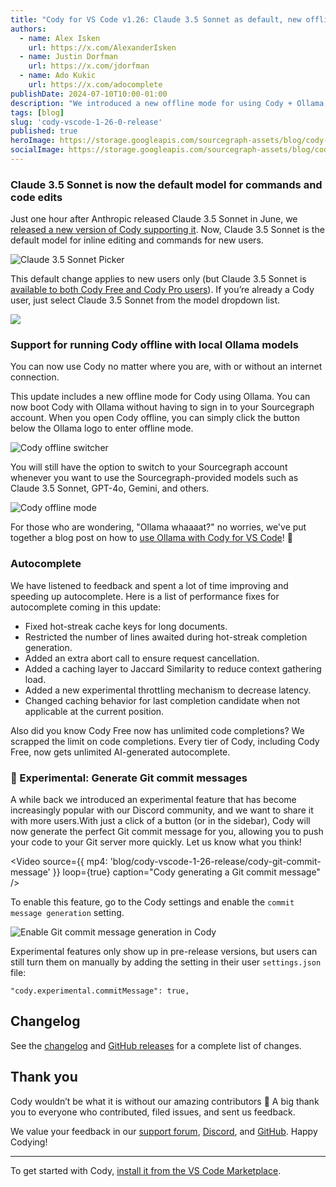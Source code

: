 ```yaml
---
title: "Cody for VS Code v1.26: Claude 3.5 Sonnet as default, new offline mode, and autocomplete improvements"
authors:
  - name: Alex Isken
    url: https://x.com/AlexanderIsken
  - name: Justin Dorfman
    url: https://x.com/jdorfman
  - name: Ado Kukic
    url: https://x.com/adocomplete
publishDate: 2024-07-10T10:00-01:00
description: "We introduced a new offline mode for using Cody + Ollama, and Claude 3.5 Sonnet is the new default for commands and edits in Cody."
tags: [blog]
slug: 'cody-vscode-1-26-0-release'
published: true
heroImage: https://storage.googleapis.com/sourcegraph-assets/blog/cody-vscode-1-26-release/cody-vscode-1.26-og-image.jpg
socialImage: https://storage.googleapis.com/sourcegraph-assets/blog/cody-vscode-1-26-release/cody-vscode-1.26-og-image.jpg
---
```

### Claude 3.5 Sonnet is now the default model for commands and code edits

Just one hour after Anthropic released Claude 3.5 Sonnet in June, we [released a new version of Cody supporting it](https://sourcegraph.com/blog/claude-3.5-sonnet-now-available-in-cody). Now, Claude 3.5 Sonnet is the default model for inline editing and commands for new users.

![Claude 3.5 Sonnet Picker](https://storage.googleapis.com/sourcegraph-assets/blog/cody-vscode-1-26-release/claude-3.5-sonnet-picker-1.png)

This default change applies to new users only (but Claude 3.5 Sonnet is [available to both Cody Free and Cody Pro users](https://sourcegraph.com/blog/making-cody-free-10x-better)). If you’re already a Cody user, just select Claude 3.5 Sonnet from the model dropdown list.

![](https://storage.googleapis.com/sourcegraph-assets/blog/cody-vscode-1-26-release/claude-3.5-sonnet-picker-2.png)

### Support for running Cody offline with local Ollama models

You can now use Cody no matter where you are, with or without an internet connection.

This update includes a new offline mode for Cody using Ollama. You can now boot Cody with Ollama without having to sign in to your Sourcegraph account. When you open Cody offline, you can simply click the button below the Ollama logo to enter offline mode.

![Cody offline switcher](https://storage.googleapis.com/sourcegraph-assets/blog/cody-vscode-1-26-release/cody-offline-switcher.png)

You will still have the option to switch to your Sourcegraph account whenever you want to use the Sourcegraph-provided models such as Claude 3.5 Sonnet, GPT-4o, Gemini, and others.

![Cody offline mode](https://storage.googleapis.com/sourcegraph-assets/blog/cody-vscode-1-26-release/cody-offline-mode.png)

For those who are wondering, "Ollama whaaaat?" no worries, we've put together a blog post on how to [use Ollama with Cody for VS Code](https://sourcegraph.com/blog/local-code-completion-with-ollama-and-cody)! 🙌

### Autocomplete

We have listened to feedback and spent a lot of time improving and speeding up autocomplete. Here is a list of performance fixes for autocomplete coming in this update: 

* Fixed hot-streak cache keys for long documents.
* Restricted the number of lines awaited during hot-streak completion generation.
* Added an extra abort call to ensure request cancellation.
* Added a caching layer to Jaccard Similarity to reduce context gathering load.
* Added a new experimental throttling mechanism to decrease latency.
* Changed caching behavior for last completion candidate when not applicable at the current position.

Also did you know Cody Free now has unlimited code completions? We scrapped the limit on code completions. Every tier of Cody, including Cody Free, now gets unlimited AI-generated autocomplete.

### 🧪 Experimental: Generate Git commit messages

A while back we introduced an experimental feature that has become increasingly popular with our Discord community, and we want to share it with more users.With just a click of a button (or in the sidebar), Cody will now generate the perfect Git commit message for you, allowing you to push your code to your Git server more quickly. Let us know what you think!

<Video
  source={{
    mp4: 'blog/cody-vscode-1-26-release/cody-git-commit-message'
  }}
  loop={true}
  caption="Cody generating a Git commit message"
/>

To enable this feature, go to the Cody settings and enable the `commit message generation` setting.

![Enable Git commit message generation in Cody](https://storage.googleapis.com/sourcegraph-assets/blog/cody-vscode-1-26-release/image-007.png)

<Badge text="Can't find it?" size="small" color="vermillion" />

Experimental features only show up in pre-release versions, but users can still turn them on manually by adding the setting in their user `settings.json` file:

`"cody.experimental.commitMessage": true,`

## Changelog

See the [changelog](https://github.com/sourcegraph/cody/releases/tag/vscode-v1.26.0) and [GitHub releases](https://github.com/sourcegraph/cody/releases) for a complete list of changes.

## Thank you

Cody wouldn’t be what it is without our amazing contributors 💖 A big thank you to everyone who contributed, filed issues, and sent us feedback.

We value your feedback in our [support forum](https://community.sourcegraph.com/c/cody/5), [Discord](https://discord.com/servers/sourcegraph-969688426372825169), and [GitHub](https://github.com/sourcegraph/cody). Happy Codying!

---

To get started with Cody, [install it from the VS Code Marketplace](https://marketplace.visualstudio.com/items?itemName=sourcegraph.cody-ai).
